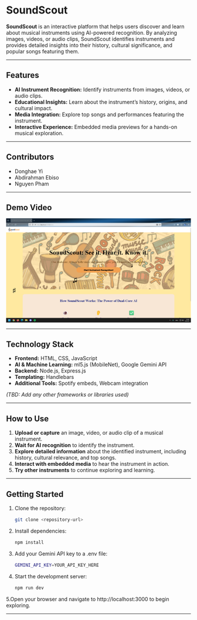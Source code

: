 # SoundScout

**SoundScout** is an interactive platform that helps users discover and learn about musical instruments using AI-powered recognition. By analyzing images, videos, or audio clips, SoundScout identifies instruments and provides detailed insights into their history, cultural significance, and popular songs featuring them.

---

## Features

- **AI Instrument Recognition:** Identify instruments from images, videos, or audio clips.  
- **Educational Insights:** Learn about the instrument’s history, origins, and cultural impact.  
- **Media Integration:** Explore top songs and performances featuring the instrument.  
- **Interactive Experience:** Embedded media previews for a hands-on musical exploration.

---

## Contributors

- Donghae Yi  
- Abdirahman Ebiso  
- Nguyen Pham  

---

## Demo Video
[![Video Demo: SoundScout](src/resources/img/soundscout.png)](https://youtu.be/HM08UwL2tco?si=Hoyj6PUG3hnnYw40)

---

## Technology Stack

- **Frontend:** HTML, CSS, JavaScript  
- **AI & Machine Learning:** ml5.js (MobileNet), Google Gemini API  
- **Backend:** Node.js, Express.js  
- **Templating:** Handlebars  
- **Additional Tools:** Spotify embeds, Webcam integration  

*(TBD: Add any other frameworks or libraries used)*

---

## How to Use

1. **Upload or capture** an image, video, or audio clip of a musical instrument.  
2. **Wait for AI recognition** to identify the instrument.  
3. **Explore detailed information** about the identified instrument, including history, cultural relevance, and top songs.  
4. **Interact with embedded media** to hear the instrument in action.  
5. **Try other instruments** to continue exploring and learning.

---

## Getting Started

1. Clone the repository:  
   ```bash
   git clone <repository-url>

2. Install dependencies:
    ```bash
    npm install

3. Add your Gemini API key to a .env file:
    ```bash
    GEMINI_API_KEY=YOUR_API_KEY_HERE

4. Start the development server:
    ```bash
    npm run dev

5.Open your browser and navigate to http://localhost:3000 to begin exploring.

---

